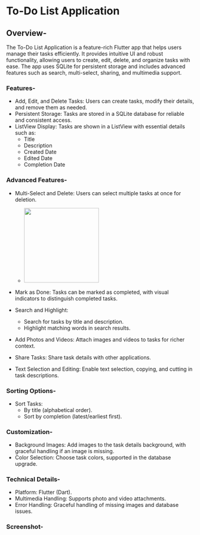 # To-Do List Application

## Overview-
The To-Do List Application is a feature-rich Flutter app that helps users manage their tasks efficiently. It provides intuitive UI and robust functionality, allowing users to create, edit, delete, and organize tasks with ease. The app uses SQLite for persistent storage and includes advanced features such as search, multi-select, sharing, and multimedia support.

### Features-
  + Add, Edit, and Delete Tasks: Users can create tasks, modify their details, and remove them as needed.
  + Persistent Storage: Tasks are stored in a SQLite database for reliable and consistent access.
  + ListView Display: Tasks are shown in a ListView with essential details such as:
     - Title
     - Description
     - Created Date
     - Edited Date
     - Completion Date 

### Advanced Features-
  + Multi-Select and Delete: Users can select multiple tasks at once for deletion.
    -  <img src="https://github.com/user-attachments/assets/b855aba8-9e92-4f0b-8977-b7a7f0c68994" width="200" />
     
  + Mark as Done: Tasks can be marked as completed, with visual indicators to distinguish completed tasks.
  + Search and Highlight:
     - Search for tasks by title and description.
     - Highlight matching words in search results.
  + Add Photos and Videos: Attach images and videos to tasks for richer context.
  + Share Tasks: Share task details with other applications.
  + Text Selection and Editing: Enable text selection, copying, and cutting in task descriptions.
    
### Sorting Options-
  + Sort Tasks:
     - By title (alphabetical order).
     - Sort by completion (latest/earliest first).

### Customization-

  + Background Images: Add images to the task details background, with graceful handling if an image is missing.
  + Color Selection: Choose task colors, supported in the database upgrade.

### Technical Details-
  + Platform: Flutter (Dart).
  + Multimedia Handling: Supports photo and video attachments.
  + Error Handling: Graceful handling of missing images and database issues.

### Screenshot-
